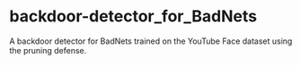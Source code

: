 # backdoor-detector_for_BadNets
A backdoor detector for BadNets trained on the YouTube Face dataset using the pruning defense.
